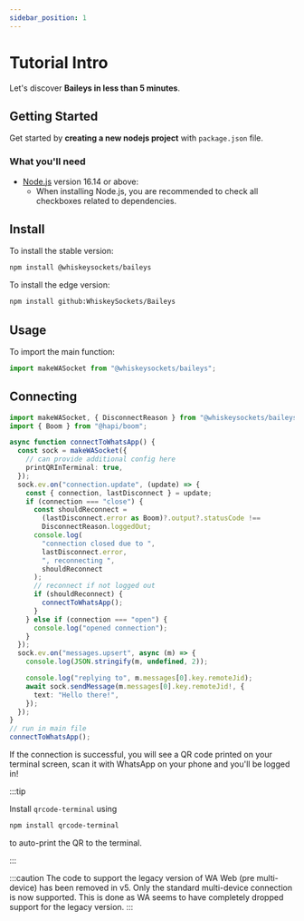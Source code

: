 ```yaml
---
sidebar_position: 1
---
```


# Tutorial Intro

Let's discover **Baileys in less than 5 minutes**.

## Getting Started

Get started by **creating a new nodejs project** with `package.json` file.

### What you'll need

- [Node.js](https://nodejs.org/en/download/) version 16.14 or above:
  - When installing Node.js, you are recommended to check all checkboxes related to dependencies.

## Install

To install the stable version:

```bash npm2yarn
npm install @whiskeysockets/baileys
```

To install the edge version:

```bash npm2yarn
npm install github:WhiskeySockets/Baileys
```

## Usage

To import the main function:

```typescript
import makeWASocket from "@whiskeysockets/baileys";
```

## Connecting

```typescript
import makeWASocket, { DisconnectReason } from "@whiskeysockets/baileys";
import { Boom } from "@hapi/boom";

async function connectToWhatsApp() {
  const sock = makeWASocket({
    // can provide additional config here
    printQRInTerminal: true,
  });
  sock.ev.on("connection.update", (update) => {
    const { connection, lastDisconnect } = update;
    if (connection === "close") {
      const shouldReconnect =
        (lastDisconnect.error as Boom)?.output?.statusCode !==
        DisconnectReason.loggedOut;
      console.log(
        "connection closed due to ",
        lastDisconnect.error,
        ", reconnecting ",
        shouldReconnect
      );
      // reconnect if not logged out
      if (shouldReconnect) {
        connectToWhatsApp();
      }
    } else if (connection === "open") {
      console.log("opened connection");
    }
  });
  sock.ev.on("messages.upsert", async (m) => {
    console.log(JSON.stringify(m, undefined, 2));

    console.log("replying to", m.messages[0].key.remoteJid);
    await sock.sendMessage(m.messages[0].key.remoteJid!, {
      text: "Hello there!",
    });
  });
}
// run in main file
connectToWhatsApp();
```

If the connection is successful, you will see a QR code printed on your terminal screen, scan it with WhatsApp on your phone and you'll be logged in!

:::tip

Install `qrcode-terminal` using

```bash npm2yarn
npm install qrcode-terminal
```

to auto-print the QR to the terminal.

:::

:::caution
The code to support the legacy version of WA Web (pre multi-device) has been removed in v5. Only the standard multi-device connection is now supported. This is done as WA seems to have completely dropped support for the legacy version.
:::
